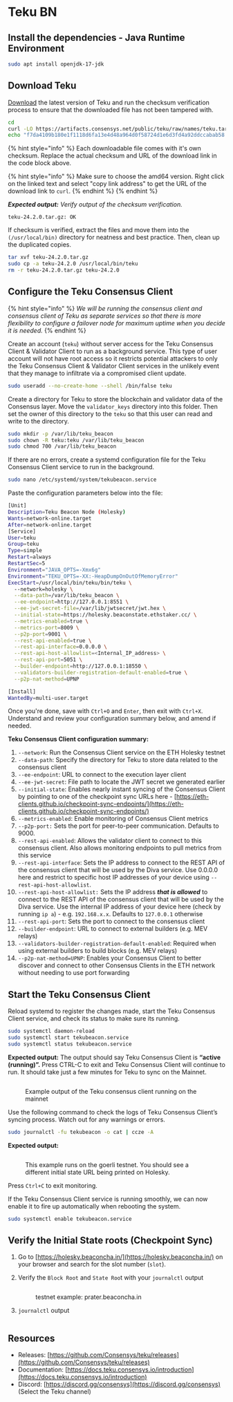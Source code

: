 # Teku BN

## Install the dependencies - Java Runtime Environment

```bash
sudo apt install openjdk-17-jdk
```

## Download Teku

[Download](https://github.com/ConsenSys/teku/releases) the latest version of Teku and run the checksum verification process to ensure that the downloaded file has not been tampered with.

```bash
cd
curl -LO https://artifacts.consensys.net/public/teku/raw/names/teku.tar.gz/versions/24.2.0/teku-24.2.0.tar.gz
echo "f7da4109b180e1f1118d6fa13e4d48a964d0f58724d1e6d3fd4a92ddccabab58 teku-24.2.0.tar.gz" | sha256sum --check
```

{% hint style="info" %}
Each downloadable file comes with it's own checksum. Replace the actual checksum and URL of the download link in the code block above.

{% hint style="info" %}
Make sure to choose the amd64 version. Right click on the linked text and select "copy link address" to get the URL of the download link to `curl`.
{% endhint %}
{% endhint %}

_**Expected output:** Verify output of the checksum verification._

```
teku-24.2.0.tar.gz: OK
```

If checksum is verified, extract the files and move them into the `(/usr/local/bin)` directory for neatness and best practice. Then, clean up the duplicated copies.

```bash
tar xvf teku-24.2.0.tar.gz
sudo cp -a teku-24.2.0 /usr/local/bin/teku
rm -r teku-24.2.0.tar.gz teku-24.2.0
```

## Configure the Teku Consensus Client

{% hint style="info" %}
_We will be running the consensus client and consensus client of Teku as separate services so that there is more flexibility to configure a failover node for maximum uptime when you decide it is needed._
{% endhint %}

Create an account (`teku`) without server access for the Teku Consensus Client & Validator Client to run as a background service. This type of user account will not have root access so it restricts potential attackers to only the Teku Consensus Client & Validator Client services in the unlikely event that they manage to infiltrate via a compromised client update.

```bash
sudo useradd --no-create-home --shell /bin/false teku
```

Create a directory for Teku to store the blockchain and validator data of the Consensus layer. Move the `validator_keys` directory into this folder. Then set the owner of this directory to the `teku` so that this user can read and write to the directory.

```bash
sudo mkdir -p /var/lib/teku_beacon
sudo chown -R teku:teku /var/lib/teku_beacon
sudo chmod 700 /var/lib/teku_beacon
```

If there are no errors, create a systemd configuration file for the Teku Consensus Client service to run in the background.

```bash
sudo nano /etc/systemd/system/tekubeacon.service
```

Paste the configuration parameters below into the file:

```bash
[Unit]
Description=Teku Beacon Node (Holesky)
Wants=network-online.target
After=network-online.target
[Service]
User=teku
Group=teku
Type=simple
Restart=always
RestartSec=5
Environment="JAVA_OPTS=-Xmx6g"
Environment="TEKU_OPTS=-XX:-HeapDumpOnOutOfMemoryError"
ExecStart=/usr/local/bin/teku/bin/teku \
  --network=holesky \
  --data-path=/var/lib/teku_beacon \
  --ee-endpoint=http://127.0.0.1:8551 \
  --ee-jwt-secret-file=/var/lib/jwtsecret/jwt.hex \
  --initial-state=https://holesky.beaconstate.ethstaker.cc/ \
  --metrics-enabled=true \
  --metrics-port=8009 \
  --p2p-port=9001 \
  --rest-api-enabled=true \
  --rest-api-interface=0.0.0.0 \
  --rest-api-host-allowlist=<Internal_IP_address> \
  --rest-api-port=5051 \
  --builder-endpoint=http://127.0.0.1:18550 \
  --validators-builder-registration-default-enabled=true \
  --p2p-nat-method=UPNP 

[Install]
WantedBy=multi-user.target
```

Once you're done, save with `Ctrl+O` and `Enter`, then exit with `Ctrl+X`. Understand and review your configuration summary below, and amend if needed.

**Teku Consensus Client configuration summary:**

1. `--network`: Run the Consensus Client service on the ETH Holesky testnet
2. `--data-path`: Specify the directory for Teku to store data related to the consensus client
3. `--ee-endpoint`: URL to connect to the execution layer client
4. `--ee-jwt-secret`: File path to locate the JWT secret we generated earlier
5. `--initial-state`: Enables nearly instant syncing of the Consensus Client by pointing to one of the checkpoint sync URLs here - [https://eth-clients.github.io/checkpoint-sync-endpoints/](https://eth-clients.github.io/checkpoint-sync-endpoints/)
6. `--metrics-enabled`: Enable monitoring of Consensus Client metrics
7. `--p2p-port:` Sets the port for peer-to-peer communication. Defaults to 9000.
8. `--rest-api-enabled`: Allows the validator client to connect to this consensus client. Also allows monitoring endpoints to pull metrics from this service
9. `--rest-api-interface`: Sets the IP address to connect to the REST API of the consensus client that will be used by the Diva service. Use 0.0.0.0 here and restrict to specific host IP addresses of your device using `--rest-api-host-allowlist`.
10. `--rest-api-host-allowlist:` Sets the IP address _**that is allowed**_ to connect to the REST API of the consensus client that will be used by the Diva service. Use the internal IP address of your device here (check by running `ip a`) - e.g. `192.168.x.x`. Defaults to `127.0.0.1` otherwise
11. `--rest-api-port`: Sets the port to connect to the consensus client
12. `--builder-endpoint`: URL to connect to external builders (e.g. MEV relays)
13. `--validators-builder-registration-default-enabled`: Required when using external builders to build blocks (e.g. MEV relays)
14. `--p2p-nat-method=UPNP`: Enables your Consensus Client to better discover and connect to other Consensus Clients in the ETH network without needing to use port forwarding

## Start the Teku Consensus Client

Reload systemd to register the changes made, start the Teku Consensus Client service, and check its status to make sure its running.

```bash
sudo systemctl daemon-reload
sudo systemctl start tekubeacon.service
sudo systemctl status tekubeacon.service
```

**Expected output:** The output should say Teku Consensus Client is **“active (running)”.** Press CTRL-C to exit and Teku Consensus Client will continue to run. It should take just a few minutes for Teku to sync on the Mainnet.

<figure><img src="../../.gitbook/assets/image (49).png" alt=""><figcaption><p>Example output of the Teku consensus client running on the mainnet </p></figcaption></figure>

Use the following command to check the logs of Teku Consensus Client’s syncing process. Watch out for any warnings or errors.

```bash
sudo journalctl -fu tekubeacon -o cat | ccze -A
```

**Expected output:**&#x20;

<figure><img src="../../.gitbook/assets/image (52).png" alt=""><figcaption><p>This example runs on the goerli testnet. You should see a different initial state URL being printed on Holesky.</p></figcaption></figure>

Press `Ctrl+C` to exit monitoring.

If the Teku Consensus Client service is running smoothly, we can now enable it to fire up automatically when rebooting the system.

```bash
sudo systemctl enable tekubeacon.service
```

## Verify the Initial State roots (Checkpoint Sync)

1. Go to [https://holesky.beaconcha.in/](https://holesky.beaconcha.in/) on your browser and search for the slot number (`slot`).&#x20;
2.  &#x20;Verify the `Block Root` and `State Roo`t with your `journalctl` output

    <figure><img src="../../.gitbook/assets/image (53).png" alt=""><figcaption><p>testnet example: prater.beaconcha.in</p></figcaption></figure>
3. `journalctl` output

<figure><img src="../../.gitbook/assets/image (19).png" alt=""><figcaption></figcaption></figure>

## Resources

* Releases: [https://github.com/Consensys/teku/releases](https://github.com/Consensys/teku/releases)
* Documentation: [https://docs.teku.consensys.io/introduction](https://docs.teku.consensys.io/introduction)
* Discord: [https://discord.gg/consensys](https://discord.gg/consensys) (Select the Teku channel)
